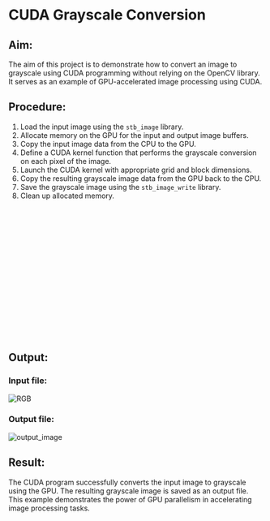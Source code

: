 # CUDA Grayscale Conversion

## Aim:
The aim of this project is to demonstrate how to convert an image to grayscale using CUDA programming without relying on the OpenCV library. It serves as an example of GPU-accelerated image processing using CUDA.

## Procedure:
1. Load the input image using the `stb_image` library.
2. Allocate memory on the GPU for the input and output image buffers.
3. Copy the input image data from the CPU to the GPU.
4. Define a CUDA kernel function that performs the grayscale conversion on each pixel of the image.
5. Launch the CUDA kernel with appropriate grid and block dimensions.
6. Copy the resulting grayscale image data from the GPU back to the CPU.
7. Save the grayscale image using the `stb_image_write` library.
8. Clean up allocated memory.

<br><br><br><br><br><br><br><br><br><br><br><br><br><br><br>
## Output:

### Input file:

![RGB](https://github.com/Marinto-Richee/RGB-to-Grayscale-using-CUDA-programming/assets/65499285/4dae3099-3090-4ff8-8a22-41f0603a38b3)

### Output file:

![output_image](https://github.com/Marinto-Richee/RGB-to-Grayscale-using-CUDA-programming/assets/65499285/94868e77-8530-4915-a5ea-fab0c24aec1e)


## Result:
The CUDA program successfully converts the input image to grayscale using the GPU. The resulting grayscale image is saved as an output file. This example demonstrates the power of GPU parallelism in accelerating image processing tasks.

